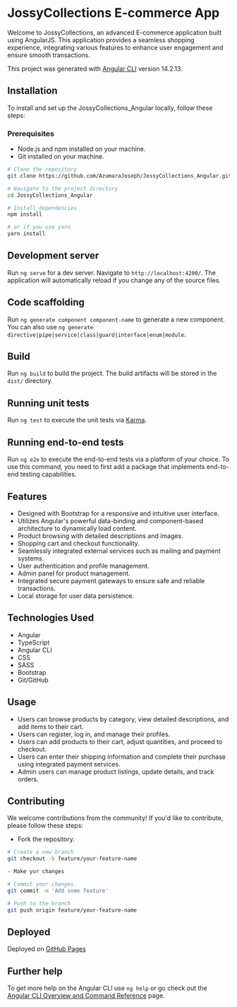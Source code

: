 # JossyCollections E-commerce App
Welcome to JossyCollections, an advanced E-commerce application built using AngularJS. This application provides a seamless shopping experience, integrating various features to enhance user engagement and ensure smooth transactions.

This project was generated with [Angular CLI](https://github.com/angular/angular-cli) version 14.2.13.

## Installation
To install and set up the JossyCollections_Angular locally, follow these steps:

### Prerequisites
- Node.js and npm installed on your machine.
- Git installed on your machine.

```bash
# Clone the repository
git clone https://github.com/AzumaraJoseph/JossyCollections_Angular.git

# Navigate to the project directory
cd JossyCollections_Angular

# Install dependencies
npm install

# or if you use yarn
yarn install

```

## Development server

Run `ng serve` for a dev server. Navigate to `http://localhost:4200/`. The application will automatically reload if you change any of the source files.

## Code scaffolding

Run `ng generate component component-name` to generate a new component. You can also use `ng generate directive|pipe|service|class|guard|interface|enum|module`.

## Build

Run `ng build` to build the project. The build artifacts will be stored in the `dist/` directory.

## Running unit tests

Run `ng test` to execute the unit tests via [Karma](https://karma-runner.github.io).

## Running end-to-end tests

Run `ng e2e` to execute the end-to-end tests via a platform of your choice. To use this command, you need to first add a package that implements end-to-end testing capabilities.

## Features
- Designed with Bootstrap for a responsive and intuitive user interface.
- Utilizes Angular's powerful data-binding and component-based architecture to dynamically load content.
- Product browsing with detailed descriptions and images.
- Shopping cart and checkout functionality.
- Seamlessly integrated external services such as mailing and payment systems.
- User authentication and profile management.
- Admin panel for product management.
- Integrated secure payment gateways to ensure safe and reliable transactions.
- Local storage for user data persistence.

## Technologies Used
- Angular
- TypeScript
- Angular CLI
- CSS
- SASS
- Bootstrap
- Git/GitHub

## Usage
- Users can browse products by category, view detailed descriptions, and add items to their cart.
- Users can register, log in, and manage their profiles.
- Users can add products to their cart, adjust quantities, and proceed to checkout.
- Users can enter their shipping information and complete their purchase using integrated payment services.
- Admin users can manage product listings, update details, and track orders.

## Contributing
 We welcome contributions from the community! If you'd like to contribute, please follow these steps:

- Fork the repository.

```bash
# Create a new branch
git checkout -b feature/your-feature-name

- Make yur changes 

# Commit your changes
git commit -m 'Add some feature'

# Push to the branch
git push origin feature/your-feature-name

```

## Deployed

Deployed on [GitHub Pages](https://AzumaraJoseph.github.io/JossyCollections_Angular)


## Further help
To get more help on the Angular CLI use `ng help` or go check out the [Angular CLI Overview and Command Reference](https://angular.io/cli) page.
